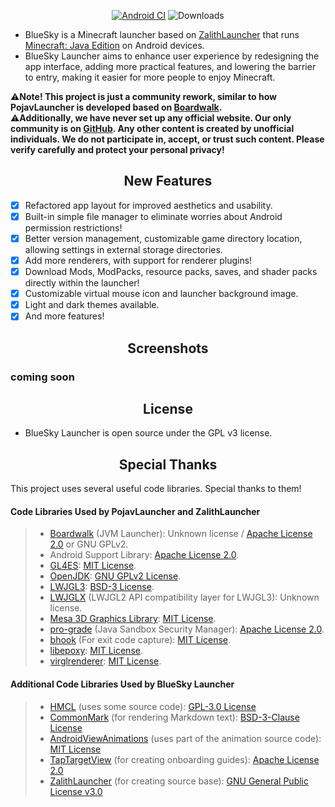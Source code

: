 <div align="center">
</div>

<div align="center">

[![Android CI](https://github.com/KaityXD/BlueSky/actions/workflows/android.yml/badge.svg)](https://github.com/ZalithLauncher/ZalithLauncher/actions/workflows/android.yml)
![Downloads](https://img.shields.io/github/downloads/KaityXD/BlueSky/total)

</div>

- BlueSky is a Minecraft launcher based on [ZalithLauncher]([https://github.com/ZalithLauncher/ZalithLauncher]) that runs [Minecraft: Java Edition](https://www.minecraft.net/) on Android devices.
- BlueSky Launcher aims to enhance user experience by redesigning the app interface, adding more practical features, and lowering the barrier to entry, making it easier for more people to enjoy Minecraft.

⚠️**Note! This project is just a community rework, similar to how PojavLauncher is developed based on [Boardwalk](https://github.com/zhuowei/Boardwalk).**  
⚠️**Additionally, we have never set up any official website. Our only community is on [GitHub]([https://github.com/](https://github.com/KaityXD)). Any other content is created by unofficial individuals. We do not participate in, accept, or trust such content. Please verify carefully and protect your personal privacy!**

<h2 align="center">New Features</h2>

- [x] Refactored app layout for improved aesthetics and usability.
- [x] Built-in simple file manager to eliminate worries about Android permission restrictions!
- [x] Better version management, customizable game directory location, allowing settings in external storage directories.
- [x] Add more renderers, with support for renderer plugins!
- [x] Download Mods, ModPacks, resource packs, saves, and shader packs directly within the launcher!
- [x] Customizable virtual mouse icon and launcher background image.
- [x] Light and dark themes available.
- [x] And more features!

<h2 align="center">Screenshots</h2>

### coming soon

<h2 align="center">License</h2>

- BlueSky Launcher is open source under the GPL v3 license.

<h2 align="center">Special Thanks</h2>

This project uses several useful code libraries. Special thanks to them!

#### Code Libraries Used by PojavLauncher and ZalithLauncher

>- [Boardwalk](https://github.com/zhuowei/Boardwalk) (JVM Launcher): Unknown license / [Apache License 2.0](https://github.com/zhuowei/Boardwalk/blob/master/LICENSE) or GNU GPLv2.
>- Android Support Library: [Apache License 2.0](https://android.googlesource.com/platform/prebuilts/maven_repo/android/+/master/NOTICE.txt).
>- [GL4ES](https://github.com/PojavLauncherTeam/gl4es): [MIT License](https://github.com/ptitSeb/gl4es/blob/master/LICENSE).
>- [OpenJDK](https://github.com/PojavLauncherTeam/openjdk-multiarch-jdk8u): [GNU GPLv2 License](https://openjdk.java.net/legal/gplv2+ce.html).
>- [LWJGL3](https://github.com/PojavLauncherTeam/lwjgl3): [BSD-3 License](https://github.com/LWJGL/lwjgl3/blob/master/LICENSE.md).
>- [LWJGLX](https://github.com/PojavLauncherTeam/lwjglx) (LWJGL2 API compatibility layer for LWJGL3): Unknown license.
>- [Mesa 3D Graphics Library](https://gitlab.freedesktop.org/mesa/mesa): [MIT License](https://docs.mesa3d.org/license.html).
>- [pro-grade](https://github.com/pro-grade/pro-grade) (Java Sandbox Security Manager): [Apache License 2.0](https://github.com/pro-grade/pro-grade/blob/master/LICENSE.txt).
>- [bhook](https://github.com/bytedance/bhook) (For exit code capture): [MIT License](https://github.com/bytedance/bhook/blob/main/LICENSE).
>- [libepoxy](https://github.com/anholt/libepoxy): [MIT License](https://github.com/anholt/libepoxy/blob/master/COPYING).
>- [virglrenderer](https://github.com/PojavLauncherTeam/virglrenderer): [MIT License](https://gitlab.freedesktop.org/virgl/virglrenderer/-/blob/master/COPYING).
#### Additional Code Libraries Used by BlueSky Launcher

>- [HMCL](https://github.com/HMCL-dev/HMCL) (uses some source code): [GPL-3.0 License](https://github.com/HMCL-dev/HMCL/blob/main/LICENSE)
>- [CommonMark](https://github.com/thephpleague/commonmark) (for rendering Markdown text): [BSD-3-Clause License](https://github.com/thephpleague/commonmark/blob/2.5/LICENSE)
>- [AndroidViewAnimations](https://github.com/daimajia/AndroidViewAnimations) (uses part of the animation source code): [MIT License](https://github.com/daimajia/AndroidViewAnimations/blob/master/License)
>- [TapTargetView](https://github.com/KeepSafe/TapTargetView) (for creating onboarding guides): [Apache License 2.0](https://github.com/KeepSafe/TapTargetView/blob/master/LICENSE)
>- [ZalithLauncher](https://github.com/ZalithLauncher/ZalithLauncher/) (for creating source base): [GNU General Public License v3.0](https://github.com/ZalithLauncher/ZalithLauncher/blob/main/LICENSE)
